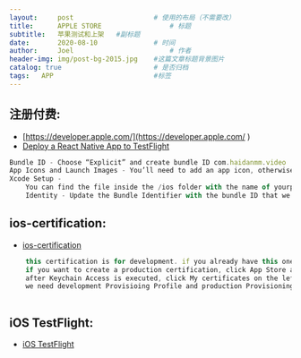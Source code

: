 ```yaml
---
layout:     post   				    # 使用的布局（不需要改）
title:      APPLE STORE 				# 标题 
subtitle:   苹果测试和上架   #副标题
date:       2020-08-10				# 时间
author:     Joel 						# 作者
header-img: img/post-bg-2015.jpg 	#这篇文章标题背景图片
catalog: true 						# 是否归档
tags:	APP							#标签
---
```


## 注册付费:
* [https://developer.apple.com/](https://developer.apple.com/ ) 
* [Deploy a React Native App to TestFlight](https://www.boorje.com/deploy-react-native-app/ )  

```javascript
Bundle ID - Choose “Explicit” and create bundle ID com.haidanmm.video
App Icons and Launch Images - You’ll need to add an app icon, otherwise you’ll run into an error later on. You can use https://appicon.co/
Xcode Setup - 
    You can find the file inside the /ios folder with the name of yourprojectname.xcodeworkspace. This will open the workspace with Xcode
    Identity - Update the Bundle Identifier with the bundle ID that we created earlier com.haidanmm.video.
```  

## ios-certification:
* [ios-certification](https://dev-yakuza.github.io/en/react-native/ios-certification/ ) 

```javascript
    this certification is for development. if you already have this one, you need to create production certification
    if you want to create a production certification, click App Store and ad Hoc in Production section
    after Keychain Access is executed, click My certificates on the left bottom of the screen and drag your certification which you made via Apple Developer site before to here for adding
    we need development Provisioing Profile and production Provisioning Profile. so do below procedure double times for development and production    
  
```  
## iOS TestFlight:
* [iOS TestFlight](https://dev-yakuza.github.io/en/react-native/ios-testflight/ ) 

```javascript
        
  
```  



